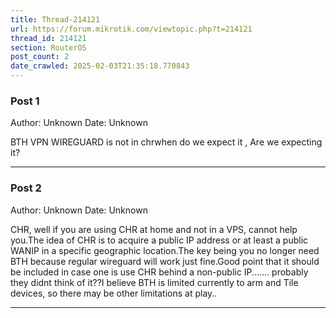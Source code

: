 ```yaml
---
title: Thread-214121
url: https://forum.mikrotik.com/viewtopic.php?t=214121
thread_id: 214121
section: RouterOS
post_count: 2
date_crawled: 2025-02-03T21:35:18.770843
---
```


### Post 1
Author: Unknown
Date: Unknown

BTH VPN WIREGUARD is not in chrwhen do we expect it , Are we expecting it?

---
### Post 2
Author: Unknown
Date: Unknown

CHR, well if you are using CHR at home and not in a  VPS, cannot help  you.The idea of CHR is to acquire a public  IP address  or at least a public WANIP in a specific geographic location.The key being  you no longer need BTH because regular wireguard will work just fine.Good point that it should be included in case one is use CHR behind a non-public IP....... probably they didnt think of it??I believe BTH is limited currently to arm and Tile devices, so there may be other limitations at play..

---
